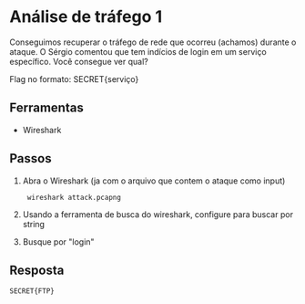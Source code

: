 # Análise de tráfego 1

Conseguimos recuperar o tráfego de rede que ocorreu (achamos) durante o ataque. O Sérgio comentou que tem indícios de login em um serviço específico. Você consegue ver qual?

Flag no formato: SECRET{serviço}

## Ferramentas

* Wireshark

## Passos

1. Abra o Wireshark (ja com o arquivo que contem o ataque como input) 

        wireshark attack.pcapng

2. Usando a ferramenta de busca do wireshark, configure para buscar por string

3. Busque por "login"

## Resposta

`SECRET{FTP}`
